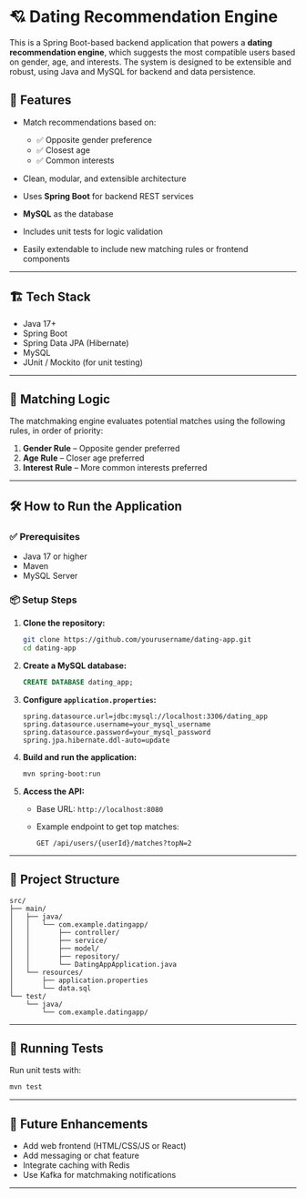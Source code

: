 # 💘 Dating Recommendation Engine

This is a Spring Boot-based backend application that powers a **dating recommendation engine**, which suggests the most compatible users based on gender, age, and interests. The system is designed to be extensible and robust, using Java and MySQL for backend and data persistence.

## 🚀 Features

* Match recommendations based on:

  * ✅ Opposite gender preference
  * ✅ Closest age
  * ✅ Common interests
* Clean, modular, and extensible architecture
* Uses **Spring Boot** for backend REST services
* **MySQL** as the database
* Includes unit tests for logic validation
* Easily extendable to include new matching rules or frontend components

---

## 🏗️ Tech Stack

* Java 17+
* Spring Boot
* Spring Data JPA (Hibernate)
* MySQL
* JUnit / Mockito (for unit testing)

---

## 🧠 Matching Logic

The matchmaking engine evaluates potential matches using the following rules, in order of priority:

1. **Gender Rule** – Opposite gender preferred
2. **Age Rule** – Closer age preferred
3. **Interest Rule** – More common interests preferred

---

## 🛠️ How to Run the Application

### ✅ Prerequisites

* Java 17 or higher
* Maven
* MySQL Server

### 📦 Setup Steps

1. **Clone the repository:**

   ```bash
   git clone https://github.com/yourusername/dating-app.git
   cd dating-app
   ```

2. **Create a MySQL database:**

   ```sql
   CREATE DATABASE dating_app;
   ```

3. **Configure `application.properties`:**

   ```properties
   spring.datasource.url=jdbc:mysql://localhost:3306/dating_app
   spring.datasource.username=your_mysql_username
   spring.datasource.password=your_mysql_password
   spring.jpa.hibernate.ddl-auto=update
   ```

4. **Build and run the application:**

   ```bash
   mvn spring-boot:run
   ```

5. **Access the API:**

   * Base URL: `http://localhost:8080`
   * Example endpoint to get top matches:

     ```
     GET /api/users/{userId}/matches?topN=2
     ```

---

## 📂 Project Structure

```
src/
├── main/
│   ├── java/
│   │   └── com.example.datingapp/
│   │       ├── controller/
│   │       ├── service/
│   │       ├── model/
│   │       ├── repository/
│   │       └── DatingAppApplication.java
│   └── resources/
│       ├── application.properties
│       └── data.sql
└── test/
    └── java/
        └── com.example.datingapp/
```

---

## 🧪 Running Tests

Run unit tests with:

```bash
mvn test
```

---

## 🌱 Future Enhancements

* Add web frontend (HTML/CSS/JS or React)
* Add messaging or chat feature
* Integrate caching with Redis
* Use Kafka for matchmaking notifications

---
